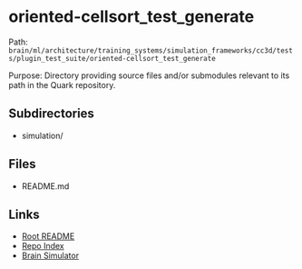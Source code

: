 # oriented-cellsort_test_generate

Path: `brain/ml/architecture/training_systems/simulation_frameworks/cc3d/tests/plugin_test_suite/oriented-cellsort_test_generate`

Purpose: Directory providing source files and/or submodules relevant to its path in the Quark repository.

## Subdirectories
- simulation/

## Files
- README.md

## Links
- [Root README](../../../../../../../../README.md)
- [Repo Index](../../../../../../../../repo_index.json)
- [Brain Simulator](../../../../../../../../brain/architecture/brain_simulator.py)

